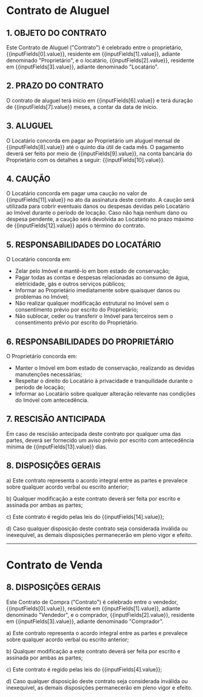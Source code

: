 # Contrato de Aluguel

## 1. OBJETO DO CONTRATO

Este Contrato de Aluguel ("Contrato") é celebrado entre o proprietário, {{inputFields[0].value}}, residente em {{inputFields[1].value}}, adiante denominado "Proprietário", e o locatário, {{inputFields[2].value}}, residente em {{inputFields[3].value}}, adiante denominado "Locatário".

## 2. PRAZO DO CONTRATO

O contrato de aluguel terá início em {{inputFields[6].value}} e terá duração de {{inputFields[7].value}} meses, a contar da data de início.

## 3. ALUGUEL

O Locatário concorda em pagar ao Proprietário um aluguel mensal de {{inputFields[8].value}} até o quinto dia útil de cada mês. O pagamento deverá ser feito por meio de {{inputFields[9].value}}, na conta bancária do Proprietário com os detalhes a seguir: {{inputFields[10].value}}.

## 4. CAUÇÃO

O Locatário concorda em pagar uma caução no valor de {{inputFields[11].value}} no ato da assinatura deste contrato. A caução será utilizada para cobrir eventuais danos ou despesas devidas pelo Locatário ao Imóvel durante o período de locação. Caso não haja nenhum dano ou despesa pendente, a caução será devolvida ao Locatário no prazo máximo de {{inputFields[12].value}} após o término do contrato.

## 5. RESPONSABILIDADES DO LOCATÁRIO

O Locatário concorda em:

- Zelar pelo Imóvel e mantê-lo em bom estado de conservação;
- Pagar todas as contas e despesas relacionadas ao consumo de água, eletricidade, gás e outros serviços públicos;
- Informar ao Proprietário imediatamente sobre quaisquer danos ou problemas no Imóvel;
- Não realizar qualquer modificação estrutural no Imóvel sem o consentimento prévio por escrito do Proprietário;
- Não sublocar, ceder ou transferir o Imóvel para terceiros sem o consentimento prévio por escrito do Proprietário.

## 6. RESPONSABILIDADES DO PROPRIETÁRIO

O Proprietário concorda em:

- Manter o Imóvel em bom estado de conservação, realizando as devidas manutenções necessárias;
- Respeitar o direito do Locatário à privacidade e tranquilidade durante o período de locação;
- Informar ao Locatário sobre qualquer alteração relevante nas condições do Imóvel com antecedência.

## 7. RESCISÃO ANTICIPADA

Em caso de rescisão antecipada deste contrato por qualquer uma das partes, deverá ser fornecido um aviso prévio por escrito com antecedência mínima de {{inputFields[13].value}} dias.

## 8. DISPOSIÇÕES GERAIS

a) Este contrato representa o acordo integral entre as partes e prevalece sobre qualquer acordo verbal ou escrito anterior;

b) Qualquer modificação a este contrato deverá ser feita por escrito e assinada por ambas as partes;

c) Este contrato é regido pelas leis do {{inputFields[14].value}};

d) Caso qualquer disposição deste contrato seja considerada inválida ou inexequível, as demais disposições permanecerão em pleno vigor e efeito.

---

# Contrato de Venda

## 8. DISPOSIÇÕES GERAIS

Este Contrato de Compra ("Contrato") é celebrado entre o vendedor, {{inputFields[0].value}}, residente em {{inputFields[1].value}}, adiante denominado "Vendedor", e o comprador, {{inputFields[2].value}}, residente em {{inputFields[3].value}}, adiante denominado "Comprador".

a) Este contrato representa o acordo integral entre as partes e prevalece sobre qualquer acordo verbal ou escrito anterior;

b) Qualquer modificação a este contrato deverá ser feita por escrito e assinada por ambas as partes;

c) Este contrato é regido pelas leis do {{inputFields[4].value}};

d) Caso qualquer disposição deste contrato seja considerada inválida ou inexequível, as demais disposições permanecerão em pleno vigor e efeito.
